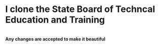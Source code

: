 # I clone the State Board of Techncal Education and Training
<br>
<b>Any changes are accepted to make it beautiful<b>
